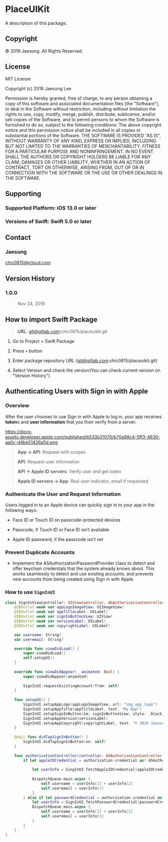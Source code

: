 # PlaceUIKit

A description of this package.


## Copyright

© 2019 Jaesung. All Rights Reserved.


## License

MIT License

Copyright (c) 2019 Jaesung Lee

Permission is hereby granted, free of charge, to any person obtaining a copy
of this software and associated documentation files (the "Software"), to deal
in the Software without restriction, including without limitation the rights
to use, copy, modify, merge, publish, distribute, sublicense, and/or sell
copies of the Software, and to permit persons to whom the Software is
furnished to do so, subject to the following conditions:
The above copyright notice and this permission notice shall be included in all
copies or substantial portions of the Software.
THE SOFTWARE IS PROVIDED "AS IS", WITHOUT WARRANTY OF ANY KIND, EXPRESS OR
IMPLIED, INCLUDING BUT NOT LIMITED TO THE WARRANTIES OF MERCHANTABILITY,
FITNESS FOR A PARTICULAR PURPOSE AND NONINFRINGEMENT. IN NO EVENT SHALL THE
AUTHORS OR COPYRIGHT HOLDERS BE LIABLE FOR ANY CLAIM, DAMAGES OR OTHER
LIABILITY, WHETHER IN AN ACTION OF CONTRACT, TORT OR OTHERWISE, ARISING FROM,
OUT OF OR IN CONNECTION WITH THE SOFTWARE OR THE USE OR OTHER DEALINGS IN THE
SOFTWARE.


## Supporting

### Supported Platform: iOS 13.0 or later

### Versions of Swift: Swift 5.0 or later


## Contact

### Jaesung
chic0815@icloud.com


## Version History

### 1.0.0

> Nov 24, 2019


## How to import Swift Package

> **URL**: git@gitlab.com:chic0815/placeuikit.git

1. Go to Project > Swift Package

2. Press `+` button

3. Enter package repository URL (git@gitlab.com:chic0815/placeuikit.git)

4. Select Version and check the version(You can check current version on "Version History")



## Authenticating Users with Sign in with Apple

### Overview

After the user chooses to use Sign in with Apple to log in, your app receives **token**s and **user information** that you then verify from a server.

https://docs-assets.developer.apple.com/published/b533b31070/b70a98c4-5ff3-4630-aa0c-d4be51426a5d.png

> **App -> API**: Request with scopes

> **API**: Request user information

> **API -> Apple ID servers**: Verify user and get token

> **Apple ID servers -> App**: Real user indicator, email if requested

### Authenicate the User and Request Information

Users logged in to an Apple device can quickly sign in to your app in the following ways:

- Face ID or Touch ID on passcode-protected devices

- Passcode, if Touch ID or Face ID isn’t available

- Apple ID password, if the passcode isn’t set

### Prevent Duplicate Accounts

- Implement the ASAuthorizationPasswordProvider class to detect and offer keychain credentials that the system already knows about. This works seamlessly to detect and use existing accounts, and prevents new accounts from being created using Sign in with Apple.


### How to use `SignInUI`

```Swift
class SignInViewController: UIViewController, ASAuthorizationControllerDelegate, ASAuthorizationControllerPresentationContextProviding {
    @IBOutlet weak var appLogoImageView: UIImageView!
    @IBOutlet weak var appTitleLabel: UILabel!
    @IBOutlet weak var signInButtonView: UIView!
    @IBOutlet weak var versionLabel: UILabel!
    @IBOutlet weak var copyrightLabel: UILabel!

    var username: String?
    var useremail: String?

    override func viewDidLoad() {
        super.viewDidLoad()
        self.setupUI()
    }
    
    override func viewDidAppear(_ animated: Bool) {
        super.viewDidAppear(animated)
        
        SignInUI.requestExistingAccount(from: self)
    }
    
    func setupUI() {
        SignInUI.setupAppLogo(appLogoImageView, url: "img_app_logo")
        SignInUI.setupAppTitle(appTitleLabel, text: "My App")
        SignInUI.setupSignInButton(in: signInButtonView, style: .black, action: #selector(didTapSignInButton()))
        SignInUI.setupAppVersion(versionLabel)
        SignInUI.setupAppCopyright(copyrightLabel, text: "© 2019 Jaesung")
    }
    
    @objc func didTapSignInButton() {
        SignInUI.didTapSignInButton(on: self)
    }
    
    func authorizationController(controller: ASAuthorizationController, didCompleteWithAuthorization authorization: ASAuthorization) {
        if let appleIDCredential = authorization.credential as? ASAuthorizationAppleIDCredential {
            
            let userInfo = SingInUI.fetchAppleIDCredential(appleIDCredential)
            
            DispatchQueue.main.async {
                self.username = userInfo[1] + userInfo[2]
                self.useremail = userInfo[3]
            }
        } else if let passwordCredential = authorization.credential as? ASPasswordCredential {
            let userInfo = SignInUI.fetchPasswordCredential(passwordCredential)
            DispatchQueue.main.async {
                self.username = userInfo[1] + userInfo[2]
                self.useremail = userInfo[3]
            }
        }
    }
}

```
